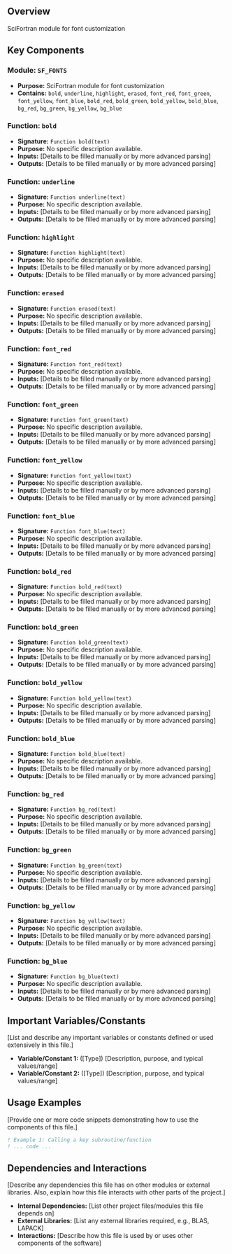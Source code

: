 ## Overview

SciFortran module for font customization

## Key Components

### Module: `SF_FONTS`
- **Purpose:** SciFortran module for font customization
- **Contains:** `bold`, `underline`, `highlight`, `erased`, `font_red`, `font_green`, `font_yellow`, `font_blue`, `bold_red`, `bold_green`, `bold_yellow`, `bold_blue`, `bg_red`, `bg_green`, `bg_yellow`, `bg_blue`

### Function: `bold`
- **Signature:** `Function bold(text)`
- **Purpose:** No specific description available.
- **Inputs:** [Details to be filled manually or by more advanced parsing]
- **Outputs:** [Details to be filled manually or by more advanced parsing]

### Function: `underline`
- **Signature:** `Function underline(text)`
- **Purpose:** No specific description available.
- **Inputs:** [Details to be filled manually or by more advanced parsing]
- **Outputs:** [Details to be filled manually or by more advanced parsing]

### Function: `highlight`
- **Signature:** `Function highlight(text)`
- **Purpose:** No specific description available.
- **Inputs:** [Details to be filled manually or by more advanced parsing]
- **Outputs:** [Details to be filled manually or by more advanced parsing]

### Function: `erased`
- **Signature:** `Function erased(text)`
- **Purpose:** No specific description available.
- **Inputs:** [Details to be filled manually or by more advanced parsing]
- **Outputs:** [Details to be filled manually or by more advanced parsing]

### Function: `font_red`
- **Signature:** `Function font_red(text)`
- **Purpose:** No specific description available.
- **Inputs:** [Details to be filled manually or by more advanced parsing]
- **Outputs:** [Details to be filled manually or by more advanced parsing]

### Function: `font_green`
- **Signature:** `Function font_green(text)`
- **Purpose:** No specific description available.
- **Inputs:** [Details to be filled manually or by more advanced parsing]
- **Outputs:** [Details to be filled manually or by more advanced parsing]

### Function: `font_yellow`
- **Signature:** `Function font_yellow(text)`
- **Purpose:** No specific description available.
- **Inputs:** [Details to be filled manually or by more advanced parsing]
- **Outputs:** [Details to be filled manually or by more advanced parsing]

### Function: `font_blue`
- **Signature:** `Function font_blue(text)`
- **Purpose:** No specific description available.
- **Inputs:** [Details to be filled manually or by more advanced parsing]
- **Outputs:** [Details to be filled manually or by more advanced parsing]

### Function: `bold_red`
- **Signature:** `Function bold_red(text)`
- **Purpose:** No specific description available.
- **Inputs:** [Details to be filled manually or by more advanced parsing]
- **Outputs:** [Details to be filled manually or by more advanced parsing]

### Function: `bold_green`
- **Signature:** `Function bold_green(text)`
- **Purpose:** No specific description available.
- **Inputs:** [Details to be filled manually or by more advanced parsing]
- **Outputs:** [Details to be filled manually or by more advanced parsing]

### Function: `bold_yellow`
- **Signature:** `Function bold_yellow(text)`
- **Purpose:** No specific description available.
- **Inputs:** [Details to be filled manually or by more advanced parsing]
- **Outputs:** [Details to be filled manually or by more advanced parsing]

### Function: `bold_blue`
- **Signature:** `Function bold_blue(text)`
- **Purpose:** No specific description available.
- **Inputs:** [Details to be filled manually or by more advanced parsing]
- **Outputs:** [Details to be filled manually or by more advanced parsing]

### Function: `bg_red`
- **Signature:** `Function bg_red(text)`
- **Purpose:** No specific description available.
- **Inputs:** [Details to be filled manually or by more advanced parsing]
- **Outputs:** [Details to be filled manually or by more advanced parsing]

### Function: `bg_green`
- **Signature:** `Function bg_green(text)`
- **Purpose:** No specific description available.
- **Inputs:** [Details to be filled manually or by more advanced parsing]
- **Outputs:** [Details to be filled manually or by more advanced parsing]

### Function: `bg_yellow`
- **Signature:** `Function bg_yellow(text)`
- **Purpose:** No specific description available.
- **Inputs:** [Details to be filled manually or by more advanced parsing]
- **Outputs:** [Details to be filled manually or by more advanced parsing]

### Function: `bg_blue`
- **Signature:** `Function bg_blue(text)`
- **Purpose:** No specific description available.
- **Inputs:** [Details to be filled manually or by more advanced parsing]
- **Outputs:** [Details to be filled manually or by more advanced parsing]

## Important Variables/Constants

[List and describe any important variables or constants defined or used extensively in this file.]

- **Variable/Constant 1:** ([Type]) [Description, purpose, and typical values/range]
- **Variable/Constant 2:** ([Type]) [Description, purpose, and typical values/range]

## Usage Examples

[Provide one or more code snippets demonstrating how to use the components of this file.]

```fortran
! Example 1: Calling a key subroutine/function
! ... code ...
```

## Dependencies and Interactions

[Describe any dependencies this file has on other modules or external libraries. Also, explain how this file interacts with other parts of the project.]

- **Internal Dependencies:** [List other project files/modules this file depends on]
- **External Libraries:** [List any external libraries required, e.g., BLAS, LAPACK]
- **Interactions:** [Describe how this file is used by or uses other components of the software]
